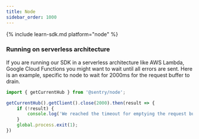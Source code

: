 ```yaml
---
title: Node
sidebar_order: 1000
---
```


{% include learn-sdk.md platform="node" %}

### Running on serverless architecture

If you are running our SDK in a serverless architecture like AWS Lambda, Google Cloud Functions you might want to wait until all errors are sent.
Here is an example, specific to node to wait for 2000ms for the request buffer to drain.

```javascript
import { getCurrentHub } from '@sentry/node';

getCurrentHub().getClient().close(2000).then(result => {
    if (!result) {
        console.log('We reached the timeout for emptying the request buffer, still exiting now!');
    }
    global.process.exit(1);
})
```
